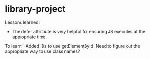 # library-project
Lessons learned:
- The defer attritbute is very helpful for ensuring JS executes at the appropriate time.

To learn:
-Added IDs to use getElementById. Need to figure out the appropriate way to use class names?